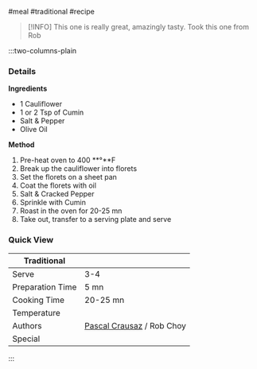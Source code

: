 #meal #traditional #recipe

> [!INFO]
> This one is really great, amazingly tasty. Took this one from Rob

:::two-columns-plain

### Details
**Ingredients**

- 1 Cauliflower
- 1 or 2 Tsp of Cumin
- Salt & Pepper
- Olive Oil


**Method**

1. Pre-heat oven to 400 **°**F
2. Break up the cauliflower into florets
3. Set the florets on a sheet pan
4. Coat the florets with oil
5. Salt & Cracked Pepper
6. Sprinkle with Cumin
7. Roast in the oven for 20-25 mn
8. Take out, transfer to a serving plate and serve



### Quick View
| Traditional      |                                                |
| ---------------- | ---------------------------------------------- |
| Serve            | 3-4                                            |
| Preparation Time | 5 mn                                           |
| Cooking Time     | 20-25 mn                                       |
| Temperature      |                                                |
| Authors          | [Pascal Crausaz](mailto:pascal@askpascal.com) / Rob Choy |
| Special          |                                                |

:::

